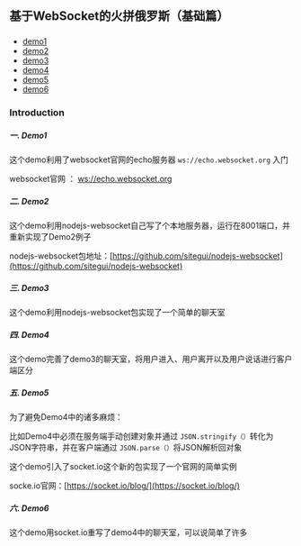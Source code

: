 ## 基于WebSocket的火拼俄罗斯（基础篇）
###


* [demo1]()
* [demo2]()
* [demo3]()
* [demo4]()
* [demo5]()
* [demo6]()

### Introduction

##### 一. Demo1

这个demo利用了websocket官网的echo服务器 `ws://echo.websocket.org` 入门

websocket官网 ： [ws://echo.websocket.org](ws://echo.websocket.org)

##### 二. Demo2

这个demo利用nodejs-websocket自己写了个本地服务器，运行在8001端口，并重新实现了Demo2例子

nodejs-websocket包地址：[https://github.com/sitegui/nodejs-websocket](https://github.com/sitegui/nodejs-websocket)

##### 三. Demo3

这个demo利用nodejs-websocket包实现了一个简单的聊天室

##### 四. Demo4

这个demo完善了demo3的聊天室，将用户进入、用户离开以及用户说话进行客户端区分

##### 五. Demo5

为了避免Demo4中的诸多麻烦：

比如Demo4中必须在服务端手动创建对象并通过 `JSON.stringify（）`转化为JSON字符串，并在客户端通过 `JSON.parse（）`将JSON解析回对象

这个demo引入了socket.io这个新的包实现了一个官网的简单实例

socke.io官网：[https://socket.io/blog/](https://socket.io/blog/)

##### 六. Demo6

这个demo用socket.io重写了demo4中的聊天室，可以说简单了许多
